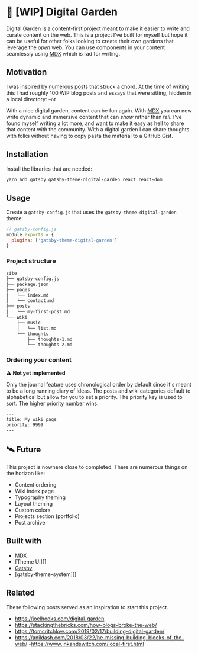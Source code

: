 # 🌻 [WIP] Digital Garden

Digital Garden is a content-first project meant to make it easier to
write and curate content on the web. This is a project I've built for
myself but hope it can be useful for other folks looking to create
their own gardens that leverage the _open_ web. You can use components
in your content seamlessly using [MDX][] which is rad for writing.

## Motivation

I was inspired by [numerous posts](#related) that struck a chord.
At the time of writing this I had roughly 100 WIP blog posts and essays
that were sitting, hidden in a local directory: `~nt`.

With a nice digital garden, content can be fun again. With [MDX][] you can
now write dynamic and immersive content that can _show_ rather than _tell_.
I've found myself writing a lot more, and want to make it easy as hell to
share that content with the community. With a digital garden I can share
thoughts with folks without having to copy pasta the material to a GitHub
Gist.

## Installation

Install the libraries that are needed:

```sh
yarn add gatsby gatsby-theme-digital-garden react react-dom
```

## Usage

Create a `gatsby-config.js` that uses the `gatsby-theme-digital-garden`
theme:

```js
// gatsby-config.js
module.exports = {
  plugins: ['gatsby-theme-digital-garden']
}
```

### Project structure

```txt
site
├── gatsby-config.js
├── package.json
├── pages
│   └── index.md
│   └── contact.md
├── posts
│   └── my-first-post.md
└── wiki
    ├── music
    │   └── list.md
    └── thoughts
        ├── thoughts-1.md
        └── thoughts-2.md
```

### Ordering your content

**:warning: Not yet implemented**

Only the journal feature uses chronological order by default since it's meant
to be a long running diary of ideas. The posts and wiki categories default
to alphabetical but allow for you to set a priority. The priority key is used
to sort. The higher priority number wins.

```txt
---
title: My wiki page
priority: 9999
---
```

## 🛰 Future

This project is nowhere close to completed. There are numerous
things on the horizon like:

- Content ordering
- Wiki index page
- Typography theming
- Layout theming
- Custom colors
- Projects section (portfolio)
- Post archive

## Built with

- [MDX][]
- [Theme UI][]
- [Gatsby][]
- [gatsby-theme-system][]

## Related

These following posts served as an inspiration to start this project.

- https://joelhooks.com/digital-garden
- https://stackingthebricks.com/how-blogs-broke-the-web/
- https://tomcritchlow.com/2019/02/17/building-digital-garden/
- https://anildash.com/2018/03/22/he-missing-building-blocks-of-the-web/ -https://www.inkandswitch.com/local-first.html

[mdx]: https://mdxjs.com
[gatsby]: https://gatsbyjs.org
[theme-ui]: https://theme-ui.com
